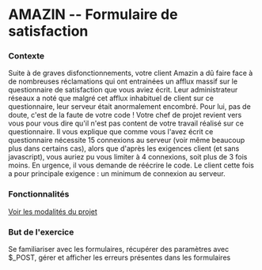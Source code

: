 # AMAZIN -- Formulaire de satisfaction

### Contexte

Suite à de graves disfonctionnements, votre client Amazin a dû faire face à de nombreuses réclamations qui ont
entrainées un afflux massif sur le questionnaire de satisfaction que vous aviez écrit. Leur administrateur réseaux a
noté que malgré cet afflux inhabituel de client sur ce questionnaire, leur serveur était anormalement encombré.
Pour lui, pas de doute, c'est de la faute de votre code !
Votre chef de projet revient vers vous pour vous dire qu'il n'est pas content de votre travail réalisé sur ce
questionnaire. Il vous explique que comme vous l'avez écrit ce questionnaire nécessite 15 connexions au serveur
(voir même beaucoup plus dans certains cas), alors que d'après les exigences client (et sans javascript), vous auriez
pu vous limiter à 4 connexions, soit plus de 3 fois moins.
En urgence, il vous demande de réécrire le code. Le client cette fois a pour principale exigence : un minimum de
connexion au serveur.

### Fonctionnalités

[Voir les modalités du projet](formulaire.pdf)

### But de l'exercice

Se familiariser avec les formulaires, récupérer des paramètres avec $\_POST, gérer et afficher les erreurs présentes dans les formulaires
